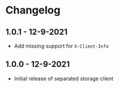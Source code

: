﻿# Changelog

## 1.0.1 - 12-9-2021

- Add missing support for `X-Client-Info`

## 1.0.0 - 12-9-2021

- Initial release of separated storage client